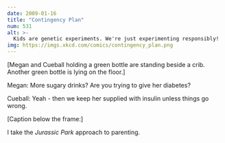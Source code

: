 ```yaml
---
date: 2009-01-16
title: "Contingency Plan"
num: 531
alt: >-
  Kids are genetic experiments. We're just experimenting responsibly!
img: https://imgs.xkcd.com/comics/contingency_plan.png
---
```

[Megan and Cueball holding a green bottle are standing beside a crib. Another green bottle is lying on the floor.]

Megan: More sugary drinks? Are you trying to give her diabetes?

Cueball: Yeah - then we keep her supplied with insulin unless things go wrong.

[Caption below the frame:]

I take the *Jurassic Park* approach to parenting.